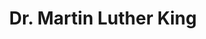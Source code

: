 ---
pid: ws80
title: Dr. Martin Luther King
location_transcription: Wash. Sq
coordinates: "[-75.152192126249, 39.94688453806]"
zipcode: '19147'
gen_neighborhood: South Philadelphia
neighborhood: Queen Village,Bella Vista,Pennsport,Italian Market
outside_phl: 
age: '65'
age_range: 60-69
instagram: 
image_file_name: ws_80.jpg
proposal_transcription: 
topic: African Americans,Person,History,Human Rights,Social Justice
topic_summary: 0, 0, 0, 0, 0
type: Other No Form
keywords_other: 
credit: 
image_labels: 
twitter: 
facebook: 
permalink: "/monuments/ws80/"
layout: item-page
---